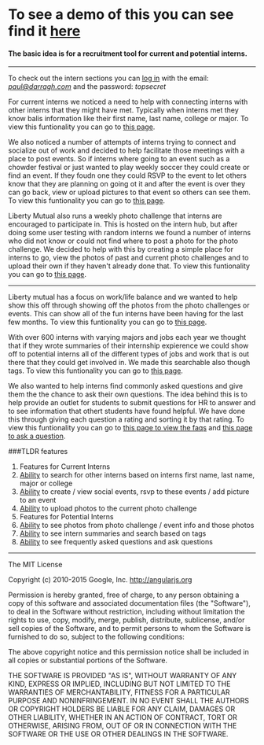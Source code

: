 # To see a demo of this you can see find it [here](http://liberty-minterns.herokuapp.com/)

#### The basic idea is for a recruitment tool for current and potential interns.

<hr>

To check out the intern sections you can [log in](http://liberty-minterns.herokuapp.com/users/sign_in) with the email: *paul@darragh.com* and the password: *topsecret*

For current interns we noticed a need to help with connecting interns with other interns that they might have met. Typically when interns met they know balis information like their first name, last name, college or major. To view this funtionality you can go to [this page](http://liberty-minterns.herokuapp.com/users).

We also noticed a number of attempts of interns trying to connect and socialize out of work and decided to help facilitate those meetings with a place to post events. So if interns where going to an event such as a chowder festival or just wanted to play weekly soccer they could create or find an event. If they foudn one they could RSVP to the event to let others know that they are planning on going ot it and after the event is over they can go back, view or upload pictures to that event so others can see them. To view this funtionality you can go to [this page](http://liberty-minterns.herokuapp.com/events).

Liberty Mutual also runs a weekly photo challenge that interns are encouraged to participate in. This is hosted on the intern hub, but after doing some user testing with random interns we found a number of interns who did not know or could not find where to post a photo for the photo challenge. We decided to help with this by creating a simple place for interns to go, view the photos of past and current photo challenges and to upload their own if they haven't already done that. To view this funtionality you can go to [this page](http://liberty-minterns.herokuapp.com/photo_challenges).

<hr>

Liberty mutual has a focus on work/life balance and we wanted to help show this off through showing off the photos from the photo challenges or events. This can show all of the fun interns have been having for the last few months. To view this funtionality you can go to [this page](http://liberty-minterns.herokuapp.com/public_images).

With over 600 interns with varying majors and jobs each year we thought that if they wrote summaries of their internship expierence we could show off to potential interns all of the different types of jobs and work that is out there that they could get involved in. We made this searchable also though tags. To view this funtionality you can go to [this page](http://liberty-minterns.herokuapp.com/summaries).

We also wanted to help interns find commonly asked questions and give them the the chance to ask their own questions. The idea behind this is to help provide an outlet for students to submit questions for HR to answer and to see information that othert students have found helpful. We have done this through giving each question a rating and sorting it by that rating. To view this funtionality you can go to [this page to view the faqs](http://liberty-minterns.herokuapp.com/most_faqs) and [this page to ask a question](http://liberty-minterns.herokuapp.com/ask_a_question).

###TLDR features 
1. Features for Current Interns
  1. [Ability](http://liberty-minterns.herokuapp.com/users) to search for other interns based on interns first name, last name, major or college 
  2. [Ability](http://liberty-minterns.herokuapp.com/events) to create / view social events, rsvp to these events / add picture to an event
  3. [Ability](http://liberty-minterns.herokuapp.com/photo_challenges) to upload photos to the current photo challenge
2. Features for Potential Interns
  1. [Ability](http://liberty-minterns.herokuapp.com/public_images) to see photos from photo challenge / event info and those photos
  2. [Ability](http://liberty-minterns.herokuapp.com/summaries) to see intern summaries and search based on tags
  3. [Ability](http://liberty-minterns.herokuapp.com/most_faqs) to see frequently asked questions and ask questions

<hr>  

The MIT License

Copyright (c) 2010-2015 Google, Inc. http://angularjs.org

Permission is hereby granted, free of charge, to any person obtaining a copy
of this software and associated documentation files (the "Software"), to deal
in the Software without restriction, including without limitation the rights
to use, copy, modify, merge, publish, distribute, sublicense, and/or sell
copies of the Software, and to permit persons to whom the Software is
furnished to do so, subject to the following conditions:

The above copyright notice and this permission notice shall be included in
all copies or substantial portions of the Software.

THE SOFTWARE IS PROVIDED "AS IS", WITHOUT WARRANTY OF ANY KIND, EXPRESS OR
IMPLIED, INCLUDING BUT NOT LIMITED TO THE WARRANTIES OF MERCHANTABILITY,
FITNESS FOR A PARTICULAR PURPOSE AND NONINFRINGEMENT. IN NO EVENT SHALL THE
AUTHORS OR COPYRIGHT HOLDERS BE LIABLE FOR ANY CLAIM, DAMAGES OR OTHER
LIABILITY, WHETHER IN AN ACTION OF CONTRACT, TORT OR OTHERWISE, ARISING FROM,
OUT OF OR IN CONNECTION WITH THE SOFTWARE OR THE USE OR OTHER DEALINGS IN
THE SOFTWARE.
